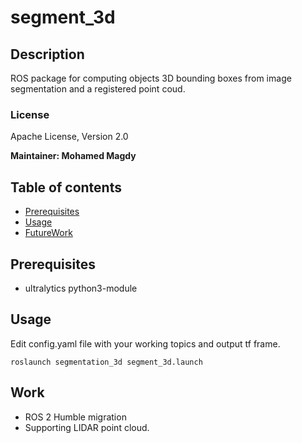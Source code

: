 # segment_3d

## Description

ROS package for computing objects 3D bounding boxes from image segmentation and a registered point coud.

### License

Apache License, Version 2.0

**Maintainer: Mohamed Magdy<br />**

## Table of contents

* [Prerequisites](#Prerequisites)
* [Usage](#Usage)
* [FutureWork](#Work)

  
## Prerequisites

* ultralytics python3-module
 
## Usage

Edit config.yaml file with your working topics and output tf frame.

```
roslaunch segmentation_3d segment_3d.launch
```
## Work

* ROS 2 Humble migration
* Supporting LIDAR point cloud.

